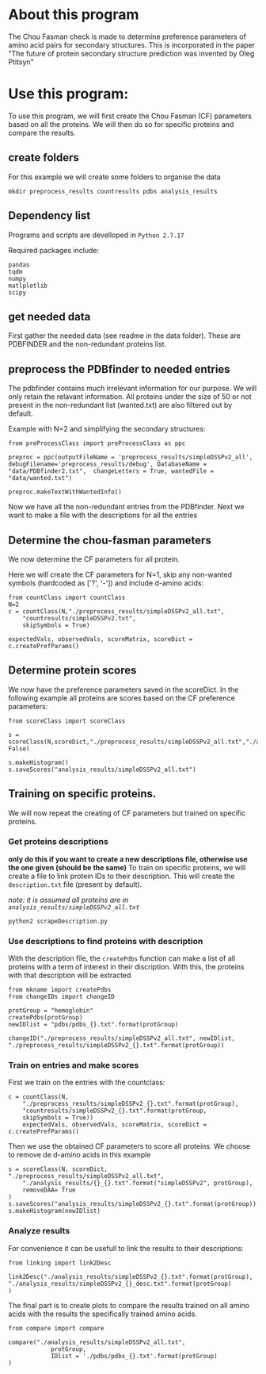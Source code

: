 # About this program
The Chou Fasman check is made to determine preference parameters of amino acid pairs for secondary structures. This is incorporated in the paper "The future of protein secondary structure prediction was invented
by Oleg Ptitsyn"


# Use this program:
To use this program, we will first create the Chou Fasman (CF) parameters based on all the proteins. We will then do so for specific proteins and compare the results.

## create folders
For this example we will create some folders to organise the data
```
mkdir preprocess_results countresults pdbs analysis_results
```

## Dependency list
Programs and scripts are develloped in ```Python 2.7.17```

Required packages include:
```
pandas
tqdm
numpy
matlplotlib
scipy
```

## get needed data
First gather the needed data (see readme in the data folder). These are PDBFINDER and the non-redundant proteins list.

## preprocess the PDBfinder to needed entries
The pdbfinder contains much irrelevant information for our purpose. We will only retain the relavant information. All proteins under the size of 50 or not present in the non-redundant list (wanted.txt) are also filtered out by default.

Example with N=2 and simplifying the secondary structures:

```
from preProcessClass import preProcessClass as ppc

preproc = ppc(outputFileName = 'preprocess_results/simpleDSSPv2_all', debugFilename='preprocess_results/debug', DatabaseName = "data/PDBfinder2.txt",  changeLetters = True, wantedFile = "data/wanted.txt")

preproc.makeTextWithWantedInfo()
```

Now we have all the non-redundant entries from the PDBfinder. Next we want to make a file with the descriptions for all the entries


## Determine the chou-fasman parameters
We now determine the CF parameters for all protein. 

Here we will create the CF parameters for N=1, skip any non-wanted symbols (hardcoded as ['?', '-']) and include d-amino acids:


```
from countClass import countClass
N=2
c = countClass(N,"./preprocess_results/simpleDSSPv2_all.txt",
	"countresults/simpleDSSPv2.txt",
	skipSymbols = True)
	
expectedVals, observedVals, scoreMatrix, scoreDict = c.createPrefParams() 
```

## Determine protein scores
We now have the preference parameters saved in the scoreDict. In the following example all proteins are scores based on the CF preference parameters:

```
from scoreClass import scoreClass

s = scoreClass(N,scoreDict,"./preprocess_results/simpleDSSPv2_all.txt","./analysis_results/simpleDSSPv2.txt",removeDAA= False)

s.makeHistogram()
s.saveScores("analysis_results/simpleDSSPv2_all.txt")
```


## Training on specific proteins.
We will now repeat the creating of CF parameters but trained on specific proteins.

### Get proteins descriptions
**only do this if you want to create a new descriptions file, otherwise use the one given (should be the same)**
To train on specific proteins, we will create a file to link protein IDs to their description. This will create the `description.txt` file (present by default).

_note: it is assumed all proteins are in ```analysis_results/simpleDSSPv2_all.txt```_

```
python2 scrapeDescription.py 
```

### Use descriptions to find proteins with description
With the description file, the ```createPdbs``` function can make a list of all proteins with a term of interest in their discription. With this, the proteins with that description will be extracted

```
from mkname import createPdbs
from changeIDs import changeID

protGroup = "hemoglobin"
createPdbs(protGroup)
newIDlist = "pdbs/pdbs_{}.txt".format(protGroup)

changeID("./preprocess_results/simpleDSSPv2_all.txt", newIDlist, "./preprocess_results/simpleDSSPv2_{}.txt".format(protGroup))
```

### Train on entries and make scores
First we train on the entries with the countclass:

```
c = countClass(N, 
	"./preprocess_results/simpleDSSPv2_{}.txt".format(protGroup), 
	"countresults/simpleDSSPv2_{}.txt".format(protGroup,
	skipSymbols = True))
	expectedVals, observedVals, scoreMatrix, scoreDict = c.createPrefParams() 

```

Then we use the obtained CF parameters to score all proteins. We choose to remove de d-amino acids in this example

```
s = scoreClass(N, scoreDict, "./preprocess_results/simpleDSSPv2_all.txt",
	"./analysis_results/{}_{}.txt".format("simpleDSSPv2", protGroup),
	removeDAA= True
)
s.saveScores("analysis_results/simpleDSSPv2_{}.txt".format(protGroup))
s.makeHistogram(newIDlist)
```

### Analyze results
For convenience it can be usefull to link the results to their descriptions:
```
from linking import link2Desc

link2Desc("./analysis_results/simpleDSSPv2_{}.txt".format(protGroup), "./analysis_results/simpleDSSPv2_{}_desc.txt".format(protGroup)
)

```

The final part is to create plots to compare the results trained on all amino acids with the results the specifically trained amino acids.
```
from compare import compare

compare("./analysis_results/simpleDSSPv2_all.txt",
	 		protGroup,
	 		IDlist = './pdbs/pdbs_{}.txt'.format(protGroup)
)

```
